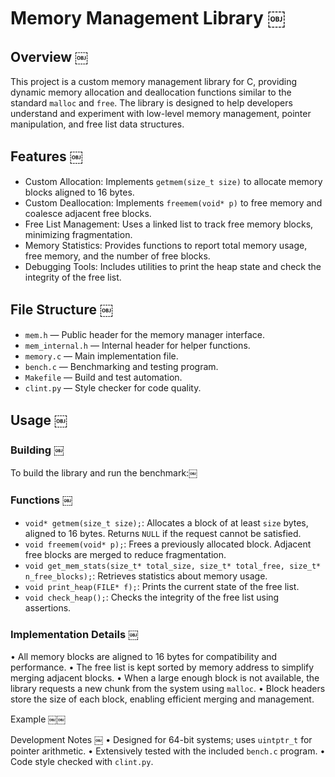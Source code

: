 # Memory Management Library ￼

## Overview ￼

This project is a custom memory management library for C, providing dynamic memory allocation and deallocation functions similar to the standard ‎`malloc` and ‎`free`. The library is designed to help developers understand and experiment with low-level memory management, pointer manipulation, and free list data structures.

## Features ￼
- Custom Allocation: Implements ‎`getmem(size_t size)` to allocate memory blocks aligned to 16 bytes.
- Custom Deallocation: Implements ‎`freemem(void* p)` to free memory and coalesce adjacent free blocks.
- Free List Management: Uses a linked list to track free memory blocks, minimizing fragmentation.
- Memory Statistics: Provides functions to report total memory usage, free memory, and the number of free blocks.
- Debugging Tools: Includes utilities to print the heap state and check the integrity of the free list.

## File Structure ￼
- ‎`mem.h` — Public header for the memory manager interface.
- ‎`mem_internal.h` — Internal header for helper functions.
- ‎`memory.c` — Main implementation file.
- ‎`bench.c` — Benchmarking and testing program.
- ‎`Makefile` — Build and test automation.
- `clint.py` — Style checker for code quality.

## Usage ￼

### Building ￼

To build the library and run the benchmark:￼

### Functions ￼
- ‎`void* getmem(size_t size);`: Allocates a block of at least ‎`size` bytes, aligned to 16 bytes. Returns ‎`NULL` if the request cannot be satisfied.
- `void freemem(void* p);`: Frees a previously allocated block. Adjacent free blocks are merged to reduce fragmentation.
- ‎`void get_mem_stats(size_t* total_size, size_t* total_free, size_t* n_free_blocks);`: Retrieves statistics about memory usage.
- ‎`void print_heap(FILE* f);`: Prints the current state of the free list.
- ‎`void check_heap();`: Checks the integrity of the free list using assertions.

### Implementation Details ￼
 • All memory blocks are aligned to 16 bytes for compatibility and performance.
 • The free list is kept sorted by memory address to simplify merging adjacent blocks.
 • When a large enough block is not available, the library requests a new chunk from the system using ‎`malloc`.
 • Block headers store the size of each block, enabling efficient merging and management.

Example ￼￼

Development Notes ￼
 • Designed for 64-bit systems; uses ‎`uintptr_t` for pointer arithmetic.
 • Extensively tested with the included ‎`bench.c` program.
 • Code style checked with ‎`clint.py`.
